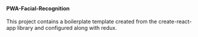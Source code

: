 #### PWA-Facial-Recognition

This project contains a boilerplate template created from the create-react-app library and configured along with redux.